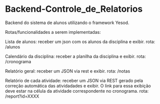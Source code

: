 # Backend-Controle_de_Relatorios
Backend do sistema de alunos utilizando o framework Yesod.

Rotas/funcionalidades a serem implementadas:


Lista de alunos: receber um json com os alunos da disciplina e exibir.
rota: /alunos

Calendário da disciplina: receber a planilha da disciplina e exibir.
rota: /cronograma

Relatório geral: receber um JSON via rest e exibir.
rota: /notas

Relatório de cada atividade: receber um JSON via REST gerado pela correção automática das atividadades e exibir. O link para essa exibição deve estar na célula da atividade correspondente no cronograma.
rota: /report?id=XXXX
